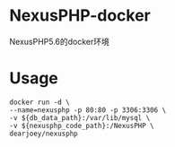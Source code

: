 # NexusPHP-docker
NexusPHP5.6的docker环境
# Usage
```
docker run -d \
--name=nexusphp -p 80:80 -p 3306:3306 \
-v ${db_data_path}:/var/lib/mysql \
-v ${nexusphp_code_path}:/NexusPHP \
dearjoey/nexusphp
```